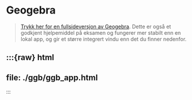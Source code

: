 # Geogebra 

> [Trykk her for en fullsideversjon av Geogebra](https://www.geogebra.org/classic). Dette er også et godkjent hjelpemiddel på eksamen og fungerer mer stabilt enn en lokal app, og gir et større integrert vindu enn det du finner nedenfor.

:::{raw} html
---
file: ./ggb/ggb_app.html
---
:::
